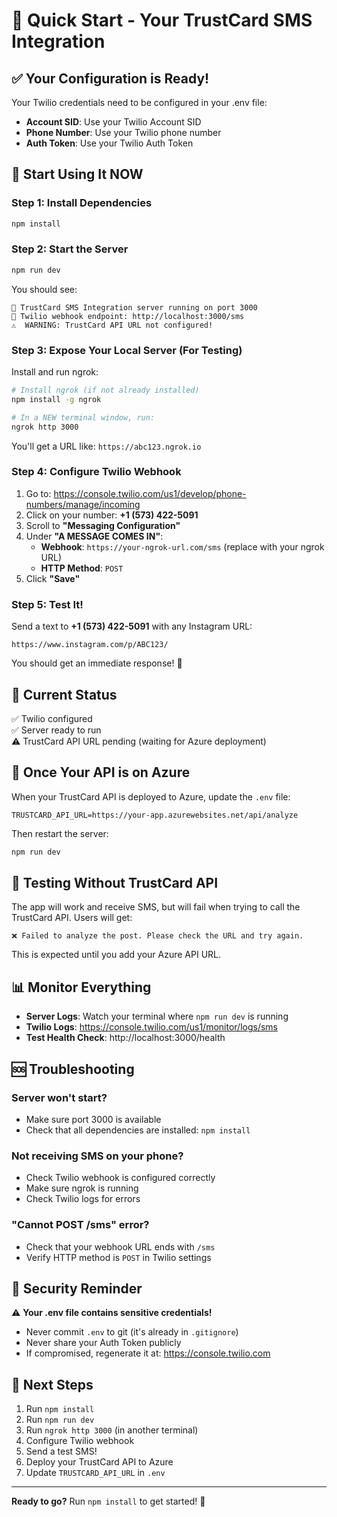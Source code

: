 # 🎉 Quick Start - Your TrustCard SMS Integration

## ✅ Your Configuration is Ready!

Your Twilio credentials need to be configured in your .env file:
- **Account SID**: Use your Twilio Account SID
- **Phone Number**: Use your Twilio phone number
- **Auth Token**: Use your Twilio Auth Token

## 🚀 Start Using It NOW

### Step 1: Install Dependencies
```bash
npm install
```

### Step 2: Start the Server
```bash
npm run dev
```

You should see:
```
🚀 TrustCard SMS Integration server running on port 3000
📱 Twilio webhook endpoint: http://localhost:3000/sms
⚠️  WARNING: TrustCard API URL not configured!
```

### Step 3: Expose Your Local Server (For Testing)

Install and run ngrok:
```bash
# Install ngrok (if not already installed)
npm install -g ngrok

# In a NEW terminal window, run:
ngrok http 3000
```

You'll get a URL like: `https://abc123.ngrok.io`

### Step 4: Configure Twilio Webhook

1. Go to: https://console.twilio.com/us1/develop/phone-numbers/manage/incoming
2. Click on your number: **+1 (573) 422-5091**
3. Scroll to **"Messaging Configuration"**
4. Under **"A MESSAGE COMES IN"**:
   - **Webhook**: `https://your-ngrok-url.com/sms` (replace with your ngrok URL)
   - **HTTP Method**: `POST`
5. Click **"Save"**

### Step 5: Test It!

Send a text to **+1 (573) 422-5091** with any Instagram URL:
```
https://www.instagram.com/p/ABC123/
```

You should get an immediate response! 🎉

## 📝 Current Status

✅ Twilio configured  
✅ Server ready to run  
⚠️ TrustCard API URL pending (waiting for Azure deployment)

## 🔄 Once Your API is on Azure

When your TrustCard API is deployed to Azure, update the `.env` file:

```env
TRUSTCARD_API_URL=https://your-app.azurewebsites.net/api/analyze
```

Then restart the server:
```bash
npm run dev
```

## 🧪 Testing Without TrustCard API

The app will work and receive SMS, but will fail when trying to call the TrustCard API. Users will get:
```
❌ Failed to analyze the post. Please check the URL and try again.
```

This is expected until you add your Azure API URL.

## 📊 Monitor Everything

- **Server Logs**: Watch your terminal where `npm run dev` is running
- **Twilio Logs**: https://console.twilio.com/us1/monitor/logs/sms
- **Test Health Check**: http://localhost:3000/health

## 🆘 Troubleshooting

### Server won't start?
- Make sure port 3000 is available
- Check that all dependencies are installed: `npm install`

### Not receiving SMS on your phone?
- Check Twilio webhook is configured correctly
- Make sure ngrok is running
- Check Twilio logs for errors

### "Cannot POST /sms" error?
- Check that your webhook URL ends with `/sms`
- Verify HTTP method is `POST` in Twilio settings

## 🔐 Security Reminder

⚠️ **Your .env file contains sensitive credentials!**
- Never commit `.env` to git (it's already in `.gitignore`)
- Never share your Auth Token publicly
- If compromised, regenerate it at: https://console.twilio.com

## 🎯 Next Steps

1. Run `npm install`
2. Run `npm run dev`
3. Run `ngrok http 3000` (in another terminal)
4. Configure Twilio webhook
5. Send a test SMS!
6. Deploy your TrustCard API to Azure
7. Update `TRUSTCARD_API_URL` in `.env`

---

**Ready to go?** Run `npm install` to get started! 🚀

